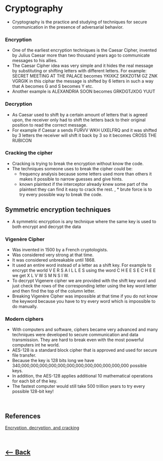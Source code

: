 # Cryptography

* Cryptography is the practice and studying of techniques for secure communication in the presence of adversarial behavior.

### Encryption

* One of the earliest encryption techniques is the Caesar Cipher, invented by Julius Caesar more than two thousand years ago to communicate messages to his allies.
* The Caesar Cipher idea was very simple and it hides the real message by substituting or shifting letters with different letters. For example: SECRET MEETING AT THE PALACE becomes YKIXKZ SKKZOTM GZ ZNK VGRGIK in this ciphar the message is shifted by 6 letters in such a way that A becomes G and S becomes Y etc.
* Another example is ALEXANDRIA SOON becomes GRKDGTJXOG YUUT

### Decryption
* As Caesar used to shift by a certain amount of letters that is agreed upon, the receiver only had to shift the letters back to their original position to read the correct message.
* For example if Caesar a sends FURVV WKH UXELFRQ and it was shifted by 3 letters the receiver will shift it back by 3 so it becomes CROSS THE RUBICON

### Cracking the cipher
* Cracking is trying to break the encryption without know the code.
* The techniques someone uses to break the cipher could be:
    * frequency analysis because some letters used more than others it makes it possible to narrow guesses and give hints.
    * known plaintext if the interceptor already knew some part of the plaintext they can find it easy to crack the rest. , * brute force is to try every possible way to break the code.

## Symmetric encryption techniques

* A symmetric encryption is any technique where the same key is used to both encrypt and decrypt the data

### Vigenère Cipher
* Was invented in 1500 by a French cryptologists.
* Was considered very strong at that time.
* It was considered unbreakable until 1868.
* It used an entire word instead of a letter as a shift key. For example to encrypt the world V E R S A I L L E S using the word C H E E S E C H E E we get X L V W S M N S I W. 
* To decrypt Vigenere cipher we are provided with the shift key word and just check the rows of the corresponding letter using the key word letter and then find the top of the column letter.
* Breaking Vigenère Cipher was impossible at that time if you do not know the keyword because you have to try every word which is impossible to do manually.

### Modern ciphers
* With computers and software, ciphers became very advanced and many techniques were developed to secure communication and data transmission. They are hard to break even with the most powerful computers int he world.
* AES-128 is a standard block cipher that is approved and used for secure file transfer.
* Because the key is 128 bits long we have 340,000,000,000,000,000,000,000,000,000,000,000,000 possible keys.
* In addition, the AES-128 applies additional 10 mathematical operations for each bit of the key.
* The fastest computer would still take 500 trillion years to try every possible 128-bit key!

<br />

## References

[Encryption, decryption, and cracking](https://www.khanacademy.org/computing/computers-and-internet/xcae6f4a7ff015e7d:online-data-security/xcae6f4a7ff015e7d:data-encryption-techniques/a/encryption-decryption-and-code-cracking)


<br />

## [<-- Back](README.md)
